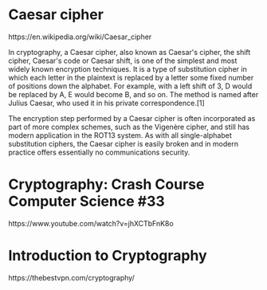 <h1>Caesar cipher</h1>
https://en.wikipedia.org/wiki/Caesar_cipher

In cryptography, a Caesar cipher, also known as Caesar's cipher, the shift cipher, Caesar's code or Caesar shift, is one of the simplest and most widely known encryption techniques. It is a type of substitution cipher in which each letter in the plaintext is replaced by a letter some fixed number of positions down the alphabet. For example, with a left shift of 3, D would be replaced by A, E would become B, and so on. The method is named after Julius Caesar, who used it in his private correspondence.[1]

The encryption step performed by a Caesar cipher is often incorporated as part of more complex schemes, such as the Vigenère cipher, and still has modern application in the ROT13 system. As with all single-alphabet substitution ciphers, the Caesar cipher is easily broken and in modern practice offers essentially no communications security.

<h1>Cryptography: Crash Course Computer Science #33</h1>
https://www.youtube.com/watch?v=jhXCTbFnK8o

<h1>Introduction to Cryptography</h1>
https://thebestvpn.com/cryptography/

